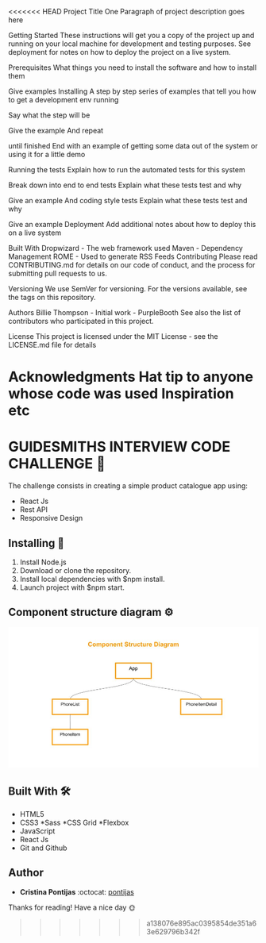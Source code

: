 <<<<<<< HEAD
Project Title
One Paragraph of project description goes here

Getting Started
These instructions will get you a copy of the project up and running on your local machine for development and testing purposes. See deployment for notes on how to deploy the project on a live system.

Prerequisites
What things you need to install the software and how to install them

Give examples
Installing
A step by step series of examples that tell you how to get a development env running

Say what the step will be

Give the example
And repeat

until finished
End with an example of getting some data out of the system or using it for a little demo

Running the tests
Explain how to run the automated tests for this system

Break down into end to end tests
Explain what these tests test and why

Give an example
And coding style tests
Explain what these tests test and why

Give an example
Deployment
Add additional notes about how to deploy this on a live system

Built With
Dropwizard - The web framework used
Maven - Dependency Management
ROME - Used to generate RSS Feeds
Contributing
Please read CONTRIBUTING.md for details on our code of conduct, and the process for submitting pull requests to us.

Versioning
We use SemVer for versioning. For the versions available, see the tags on this repository.

Authors
Billie Thompson - Initial work - PurpleBooth
See also the list of contributors who participated in this project.

License
This project is licensed under the MIT License - see the LICENSE.md file for details

Acknowledgments
Hat tip to anyone whose code was used
Inspiration
etc
=======
# GUIDESMITHS INTERVIEW CODE CHALLENGE 🎯

The challenge consists in creating a simple product catalogue app using:
* React Js 
* Rest API
* Responsive Design

## Installing :wrench:

1. Install Node.js
2. Download or clone the repository.
3. Install local dependencies with $npm install.
4. Launch project with $npm start.


## Component structure diagram ⚙

![](architecture.jpg)

## Built With 🛠

* HTML5
* CSS3
*Sass
*CSS Grid
*Flexbox
* JavaScript
* React Js
* Git and Github

## Author

* **Cristina Pontijas** :octocat: [pontijas](https://github.com/pontijas)

Thanks for reading!
Have a nice day 🌞



>>>>>>> a138076e895ac0395854de351a63e629796b342f
